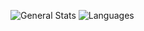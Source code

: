 ![General Stats](https://github-readme-stats.vercel.app/api?username=thewarmfuzzy&show_icons=true&hide_rank=false&count_private=true&hide_border=true) ![Languages](https://github-readme-stats.vercel.app/api/top-langs/?username=thewarmfuzzy&hide_border=true&langs_count=3)

<!--
**TheWarmFuzzy/TheWarmFuzzy** is a ✨ _special_ ✨ repository because its `README.md` (this file) appears on your GitHub profile.

Here are some ideas to get you started:

- 🔭 I’m currently working on ...
- 🌱 I’m currently learning ...
- 👯 I’m looking to collaborate on ...
- 🤔 I’m looking for help with ...
- 💬 Ask me about ...
- 📫 How to reach me: ...
- 😄 Pronouns: ...
- ⚡ Fun fact: ...
-->

